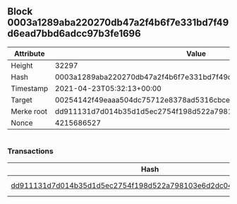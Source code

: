 ## Block 0003a1289aba220270db47a2f4b6f7e331bd7f49d6ead7bbd6adcc97b3fe1696

Attribute | Value
--- | ---
Height | 32297
Hash | 0003a1289aba220270db47a2f4b6f7e331bd7f49d6ead7bbd6adcc97b3fe1696
Timestamp | 2021-04-23T05:32:13+00:00
Target | 00254142f49eaaa504dc75712e8378ad5316cbcead634704b3734b6271167cc4
Merke root | dd911131d7d014b35d1d5ec2754f198d522a798103e6d2dc047907a29efbff67
Nonce | 4215686527

```

```

### Transactions

Hash | Amount
--- | ---
[dd911131d7d014b35d1d5ec2754f198d522a798103e6d2dc047907a29efbff67](dd911131d7d014b35d1d5ec2754f198d522a798103e6d2dc047907a29efbff67.md) | 10.00000000 SKEPTI 
